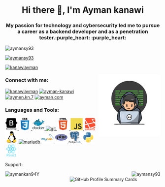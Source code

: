 <!-- ### Hi there 👋 -->

<!--
**aymansy93/aymansy93** is a ✨ _special_ ✨ repository because its `README.md` (this file) appears on your GitHub profile.

Here are some ideas to get you started:

- 🔭 I’m currently working on ...
- 🌱 I’m currently learning ...
- 👯 I’m looking to collaborate on ...
- 🤔 I’m looking for help with ...
- 💬 Ask me about ...
- 📫 How to reach me: ...
- 😄 Pronouns: ...
- ⚡ Fun fact: ...
-->

<h1 align="center"> Hi there 👋, I'm Ayman kanawi</h1>
<h3 align="center">My passion for technology and cybersecurity led me to pursue a career as a backend developer and as a penetration tester.:purple_heart: :purple_heart:</h3>

<p align="left"> <img src="https://komarev.com/ghpvc/?username=aymansy93&label=Profile%20views&color=0e75b6&style=flat" alt="aymansy93" /> </p>

<p align="left"> <a href="https://github.com/ryo-ma/github-profile-trophy"><img src="https://github-profile-trophy.vercel.app/?username=aymansy93" alt="aymansy93" /></a> </p>

<p align="left"> <a href="https://twitter.com/kanawiayman" target="blank"><img src="https://img.shields.io/twitter/follow/kanawiayman?logo=twitter&style=for-the-badge" alt="kanawiayman" /></a> </p>
<img align="right" width="40%" src="https://github.com/aymansy93/MyReactResume/blob/main/src/assets/images/happy-hacker.gif?raw=true" alt="h"/>


<h3 align="left">Connect with me:</h3>
<p align="left">
<a href="https://twitter.com/kanawiayman" target="blank"><img align="center" src="https://raw.githubusercontent.com/rahuldkjain/github-profile-readme-generator/master/src/images/icons/Social/twitter.svg" alt="kanawiayman" height="30" width="40" /></a>
<a href="https://linkedin.com/in/ayman-kanawi" target="blank"><img align="center" src="https://raw.githubusercontent.com/rahuldkjain/github-profile-readme-generator/master/src/images/icons/Social/linked-in-alt.svg" alt="ayman-kanawi" height="30" width="40" /></a>
<a href="https://fb.com/aymen.kn.7" target="blank"><img align="center" src="https://raw.githubusercontent.com/rahuldkjain/github-profile-readme-generator/master/src/images/icons/Social/facebook.svg" alt="aymen.kn.7" height="30" width="40" /></a>
<a href="https://portfolio.aymankanawi.info/" target="blank"><img align="center" src="https://cdn.icon-icons.com/icons2/3525/PNG/512/web_online_internet_global_earth_world_globe_icon_221254.png" alt="ayman.com" height="40" width="40" /></a>
</p>

<h3 align="left">Languages and Tools:</h3>
<p align="left"> <a href="https://getbootstrap.com" target="_blank" rel="noreferrer"> <img src="https://raw.githubusercontent.com/devicons/devicon/master/icons/bootstrap/bootstrap-plain-wordmark.svg" alt="bootstrap" width="40" height="40"/> </a> <a href="https://www.w3schools.com/css/" target="_blank" rel="noreferrer"> <img src="https://raw.githubusercontent.com/devicons/devicon/master/icons/css3/css3-original-wordmark.svg" alt="css3" width="40" height="40"/> </a> <a href="https://www.docker.com/" target="_blank" rel="noreferrer"> <img src="https://raw.githubusercontent.com/devicons/devicon/master/icons/docker/docker-original-wordmark.svg" alt="docker" width="40" height="40"/> </a> <a href="https://git-scm.com/" target="_blank" rel="noreferrer"> <img src="https://www.vectorlogo.zone/logos/git-scm/git-scm-icon.svg" alt="git" width="40" height="40"/> </a> <a href="https://www.w3.org/html/" target="_blank" rel="noreferrer"> <img src="https://raw.githubusercontent.com/devicons/devicon/master/icons/html5/html5-original-wordmark.svg" alt="html5" width="40" height="40"/> </a> <a href="https://developer.mozilla.org/en-US/docs/Web/JavaScript" target="_blank" rel="noreferrer"> <img src="https://raw.githubusercontent.com/devicons/devicon/master/icons/javascript/javascript-original.svg" alt="javascript" width="40" height="40"/> </a> <a href="https://laravel.com/" target="_blank" rel="noreferrer"> <img src="https://raw.githubusercontent.com/devicons/devicon/master/icons/laravel/laravel-plain-wordmark.svg" alt="laravel" width="40" height="40"/> </a> <a href="https://www.linux.org/" target="_blank" rel="noreferrer"> <img src="https://raw.githubusercontent.com/devicons/devicon/master/icons/linux/linux-original.svg" alt="linux" width="40" height="40"/> </a> <a href="https://mariadb.org/" target="_blank" rel="noreferrer"> <img src="https://www.vectorlogo.zone/logos/mariadb/mariadb-icon.svg" alt="mariadb" width="40" height="40"/> </a> <a href="https://www.mysql.com/" target="_blank" rel="noreferrer"> <img src="https://raw.githubusercontent.com/devicons/devicon/master/icons/mysql/mysql-original-wordmark.svg" alt="mysql" width="40" height="40"/> </a> <a href="https://www.php.net" target="_blank" rel="noreferrer"> <img src="https://raw.githubusercontent.com/devicons/devicon/master/icons/php/php-original.svg" alt="php" width="40" height="40"/> </a> <a href="https://www.postgresql.org" target="_blank" rel="noreferrer"> <img src="https://raw.githubusercontent.com/devicons/devicon/master/icons/postgresql/postgresql-original-wordmark.svg" alt="postgresql" width="40" height="40"/> </a> <a href="https://www.python.org" target="_blank" rel="noreferrer"> <img src="https://raw.githubusercontent.com/devicons/devicon/master/icons/python/python-original.svg" alt="python" width="40" height="40"/> </a> <a href="https://reactjs.org/" target="_blank" rel="noreferrer"> <img src="https://raw.githubusercontent.com/devicons/devicon/master/icons/react/react-original-wordmark.svg" alt="react" width="40" height="40"/> </a> </p
<h3 align="left">Support:</h3>
<p><a href="https://www.buymeacoffee.com/aymankan94Y"> <img align="left" src="https://cdn.buymeacoffee.com/buttons/v2/default-yellow.png" height="50" width="210" alt="aymankan94Y" /></a></p>

  <img align="right" src="https://github-readme-stats.vercel.app/api/top-langs?username=aymansy93&show_icons=true&locale=en&layout=compact" alt="aymansy93" />


<!-- <p>&nbsp;<img align="center" src="https://github-readme-stats.vercel.app/api?username=aymansy93&show_icons=true&locale=en" alt="aymansy93" /></p> -->

<!--  <p><img align="center" src="https://github-readme-streak-stats.herokuapp.com/?user=aymansy93&" alt="aymansy93" /></p> --><br>
<!-- <div style="margin-bottom: 5px;align-item:center"> -->
<img src="http://github-profile-summary-cards.vercel.app/api/cards/profile-details?username=aymansy93&theme=aura" alt="GitHub Profile Summary Cards">
<!--   </div> -->








